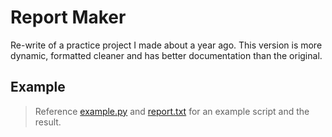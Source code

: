 # Report Maker

Re-write of a practice project I made about a year ago. This version is more
dynamic, formatted cleaner and has better documentation than the original.

## Example
> Reference [example.py](./example.py) and [report.txt](./tmp/report.txt)
for an example script and the result.
